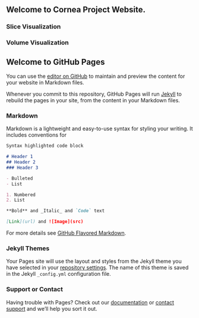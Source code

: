 
<link href="assets/css/cayman.scss" rel="stylesheet">

## Welcome to Cornea Project Website.

### Slice Visualization

<!--<div id="contentframe" style="position:relative; top: 160px; left:50px;"> </div>
<iframe src="https://valentina-s.github.io/volumeJS/index.html" height="600" width="800" allowfullscreen="allowfullscreen"> </iframe>-->







### Volume Visualization

<!--<div id="contentframe" style="position:relative; top: 500px; left:50px; bottom:100px"> </div>
<iframe src="https://valentina-s.github.io/WebGLVolumeRendering/Index_eye.html" height="600" width="800" allowfullscreen="allowfullscreen"> </iframe>
<br/>-->



## Welcome to GitHub Pages

You can use the [editor on GitHub](https://github.com/fly-eye/fly-eye.github.io/edit/master/index.md) to maintain and preview the content for your website in Markdown files.

Whenever you commit to this repository, GitHub Pages will run [Jekyll](https://jekyllrb.com/) to rebuild the pages in your site, from the content in your Markdown files.

### Markdown

Markdown is a lightweight and easy-to-use syntax for styling your writing. It includes conventions for

```markdown
Syntax highlighted code block

# Header 1
## Header 2
### Header 3

- Bulleted
- List

1. Numbered
2. List

**Bold** and _Italic_ and `Code` text

[Link](url) and ![Image](src)
```

For more details see [GitHub Flavored Markdown](https://guides.github.com/features/mastering-markdown/).

### Jekyll Themes

Your Pages site will use the layout and styles from the Jekyll theme you have selected in your [repository settings](https://github.com/fly-eye/fly-eye.github.io/settings). The name of this theme is saved in the Jekyll `_config.yml` configuration file.

### Support or Contact

Having trouble with Pages? Check out our [documentation](https://help.github.com/categories/github-pages-basics/) or [contact support](https://github.com/contact) and we’ll help you sort it out.
